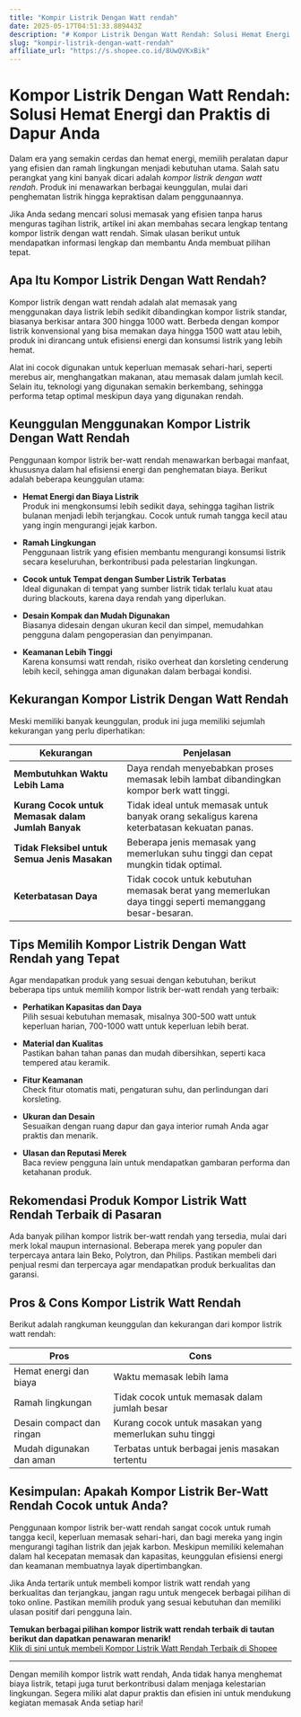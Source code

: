 ```yaml
---
title: "Kompir Listrik Dengan Watt rendah"
date: 2025-05-17T04:51:33.889443Z
description: "# Kompor Listrik Dengan Watt Rendah: Solusi Hemat Energi dan Praktis di Dapur Anda..."
slug: "kompir-listrik-dengan-watt-rendah"
affiliate_url: "https://s.shopee.co.id/8UwQVKxBik"
---
```

# Kompor Listrik Dengan Watt Rendah: Solusi Hemat Energi dan Praktis di Dapur Anda

Dalam era yang semakin cerdas dan hemat energi, memilih peralatan dapur yang efisien dan ramah lingkungan menjadi kebutuhan utama. Salah satu perangkat yang kini banyak dicari adalah *kompor listrik dengan watt rendah*. Produk ini menawarkan berbagai keunggulan, mulai dari penghematan listrik hingga kepraktisan dalam penggunaannya.

Jika Anda sedang mencari solusi memasak yang efisien tanpa harus menguras tagihan listrik, artikel ini akan membahas secara lengkap tentang kompor listrik dengan watt rendah. Simak ulasan berikut untuk mendapatkan informasi lengkap dan membantu Anda membuat pilihan tepat.

## Apa Itu Kompor Listrik Dengan Watt Rendah?

Kompor listrik dengan watt rendah adalah alat memasak yang menggunakan daya listrik lebih sedikit dibandingkan kompor listrik standar, biasanya berkisar antara 300 hingga 1000 watt. Berbeda dengan kompor listrik konvensional yang bisa memakan daya hingga 1500 watt atau lebih, produk ini dirancang untuk efisiensi energi dan konsumsi listrik yang lebih hemat.

Alat ini cocok digunakan untuk keperluan memasak sehari-hari, seperti merebus air, menghangatkan makanan, atau memasak dalam jumlah kecil. Selain itu, teknologi yang digunakan semakin berkembang, sehingga performa tetap optimal meskipun daya yang digunakan rendah.

## Keunggulan Menggunakan Kompor Listrik Dengan Watt Rendah

Penggunaan kompor listrik ber-watt rendah menawarkan berbagai manfaat, khususnya dalam hal efisiensi energi dan penghematan biaya. Berikut adalah beberapa keunggulan utama:

- **Hemat Energi dan Biaya Listrik**  
Produk ini mengkonsumsi lebih sedikit daya, sehingga tagihan listrik bulanan menjadi lebih terjangkau. Cocok untuk rumah tangga kecil atau yang ingin mengurangi jejak karbon.

- **Ramah Lingkungan**  
Penggunaan listrik yang efisien membantu mengurangi konsumsi listrik secara keseluruhan, berkontribusi pada pelestarian lingkungan.

- **Cocok untuk Tempat dengan Sumber Listrik Terbatas**  
Ideal digunakan di tempat yang sumber listrik tidak terlalu kuat atau during blackouts, karena daya rendah yang diperlukan.

- **Desain Kompak dan Mudah Digunakan**  
Biasanya didesain dengan ukuran kecil dan simpel, memudahkan pengguna dalam pengoperasian dan penyimpanan.

- **Keamanan Lebih Tinggi**  
Karena konsumsi watt rendah, risiko overheat dan korsleting cenderung lebih kecil, sehingga aman digunakan dalam berbagai kondisi.

## Kekurangan Kompor Listrik Dengan Watt Rendah

Meski memiliki banyak keunggulan, produk ini juga memiliki sejumlah kekurangan yang perlu diperhatikan:

| **Kekurangan** | **Penjelasan** |
|----------------|----------------|
| **Membutuhkan Waktu Lebih Lama** | Daya rendah menyebabkan proses memasak lebih lambat dibandingkan kompor berk watt tinggi. |
| **Kurang Cocok untuk Memasak dalam Jumlah Banyak** | Tidak ideal untuk memasak untuk banyak orang sekaligus karena keterbatasan kekuatan panas. |
| **Tidak Fleksibel untuk Semua Jenis Masakan** | Beberapa jenis memasak yang memerlukan suhu tinggi dan cepat mungkin tidak optimal. |
| **Keterbatasan Daya** | Tidak cocok untuk kebutuhan memasak berat yang memerlukan daya tinggi seperti memanggang besar-besaran. |

## Tips Memilih Kompor Listrik Dengan Watt Rendah yang Tepat

Agar mendapatkan produk yang sesuai dengan kebutuhan, berikut beberapa tips untuk memilih kompor listrik ber-watt rendah yang terbaik:

- **Perhatikan Kapasitas dan Daya**  
Pilih sesuai kebutuhan memasak, misalnya 300-500 watt untuk keperluan harian, 700-1000 watt untuk keperluan lebih berat.

- **Material dan Kualitas**  
Pastikan bahan tahan panas dan mudah dibersihkan, seperti kaca tempered atau keramik.

- **Fitur Keamanan**  
Check fitur otomatis mati, pengaturan suhu, dan perlindungan dari korsleting.

- **Ukuran dan Desain**  
Sesuaikan dengan ruang dapur dan gaya interior rumah Anda agar praktis dan menarik.

- **Ulasan dan Reputasi Merek**  
Baca review pengguna lain untuk mendapatkan gambaran performa dan ketahanan produk.

## Rekomendasi Produk Kompor Listrik Watt Rendah Terbaik di Pasaran

Ada banyak pilihan kompor listrik ber-watt rendah yang tersedia, mulai dari merk lokal maupun internasional. Beberapa merek yang populer dan terpercaya antara lain Beko, Polytron, dan Philips. Pastikan membeli dari penjual resmi dan terpercaya agar mendapatkan produk berkualitas dan garansi.

## Pros & Cons Kompor Listrik Watt Rendah

Berikut adalah rangkuman keunggulan dan kekurangan dari kompor listrik watt rendah:

| **Pros** | **Cons** |
|------------|-----------|
| Hemat energi dan biaya | Waktu memasak lebih lama |
| Ramah lingkungan | Tidak cocok untuk memasak dalam jumlah besar |
| Desain compact dan ringan | Kurang cocok untuk masakan yang memerlukan suhu tinggi |
| Mudah digunakan dan aman | Terbatas untuk berbagai jenis masakan tertentu |

## Kesimpulan: Apakah Kompor Listrik Ber-Watt Rendah Cocok untuk Anda?

Penggunaan kompor listrik ber-watt rendah sangat cocok untuk rumah tangga kecil, keperluan memasak sehari-hari, dan bagi mereka yang ingin mengurangi tagihan listrik dan jejak karbon. Meskipun memiliki kelemahan dalam hal kecepatan memasak dan kapasitas, keunggulan efisiensi energi dan keamanan membuatnya layak dipertimbangkan.

Jika Anda tertarik untuk membeli kompor listrik watt rendah yang berkualitas dan terjangkau, jangan ragu untuk mengecek berbagai pilihan di toko online. Pastikan memilih produk yang sesuai kebutuhan dan memiliki ulasan positif dari pengguna lain.

**Temukan berbagai pilihan kompor listrik watt rendah terbaik di tautan berikut dan dapatkan penawaran menarik!**  
[Klik di sini untuk membeli Kompor Listrik Watt Rendah Terbaik di Shopee](https://s.shopee.co.id/8UwQVKxBik)

---

Dengan memilih kompor listrik watt rendah, Anda tidak hanya menghemat biaya listrik, tetapi juga turut berkontribusi dalam menjaga kelestarian lingkungan. Segera miliki alat dapur praktis dan efisien ini untuk mendukung kegiatan memasak Anda setiap hari!